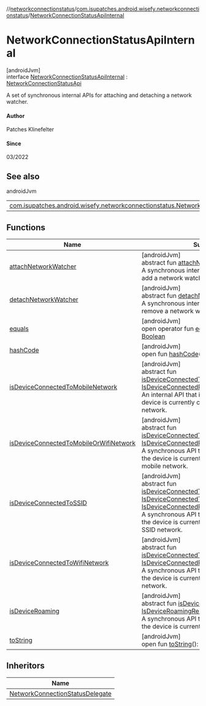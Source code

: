//[networkconnectionstatus](../../../index.md)/[com.isupatches.android.wisefy.networkconnectionstatus](../index.md)/[NetworkConnectionStatusApiInternal](index.md)

# NetworkConnectionStatusApiInternal

[androidJvm]\
interface [NetworkConnectionStatusApiInternal](index.md) : [NetworkConnectionStatusApi](../-network-connection-status-api/index.md)

A set of synchronous internal APIs for attaching and detaching a network watcher.

#### Author

Patches Klinefelter

#### Since

03/2022

## See also

androidJvm

| | |
|---|---|
| [com.isupatches.android.wisefy.networkconnectionstatus.NetworkConnectionStatusApi](../-network-connection-status-api/index.md) |  |

## Functions

| Name | Summary |
|---|---|
| [attachNetworkWatcher](attach-network-watcher.md) | [androidJvm]<br>abstract fun [attachNetworkWatcher](attach-network-watcher.md)()<br>A synchronous internal API that is used to add a network watcher. |
| [detachNetworkWatcher](detach-network-watcher.md) | [androidJvm]<br>abstract fun [detachNetworkWatcher](detach-network-watcher.md)()<br>A synchronous internal API that is used to remove a network watcher. |
| [equals](../../com.isupatches.android.wisefy.networkconnectionstatus.entities/-is-device-roaming-result/-false/index.md#585090901%2FFunctions%2F1246821712) | [androidJvm]<br>open operator fun [equals](../../com.isupatches.android.wisefy.networkconnectionstatus.entities/-is-device-roaming-result/-false/index.md#585090901%2FFunctions%2F1246821712)(other: [Any](https://kotlinlang.org/api/latest/jvm/stdlib/kotlin/-any/index.html)?): [Boolean](https://kotlinlang.org/api/latest/jvm/stdlib/kotlin/-boolean/index.html) |
| [hashCode](../../com.isupatches.android.wisefy.networkconnectionstatus.entities/-is-device-roaming-result/-false/index.md#1794629105%2FFunctions%2F1246821712) | [androidJvm]<br>open fun [hashCode](../../com.isupatches.android.wisefy.networkconnectionstatus.entities/-is-device-roaming-result/-false/index.md#1794629105%2FFunctions%2F1246821712)(): [Int](https://kotlinlang.org/api/latest/jvm/stdlib/kotlin/-int/index.html) |
| [isDeviceConnectedToMobileNetwork](../-network-connection-status-api/is-device-connected-to-mobile-network.md) | [androidJvm]<br>abstract fun [isDeviceConnectedToMobileNetwork](../-network-connection-status-api/is-device-connected-to-mobile-network.md)(): [IsDeviceConnectedResult](../../com.isupatches.android.wisefy.networkconnectionstatus.entities/-is-device-connected-result/index.md)<br>An internal API that is used to check if the device is currently connected to a mobile network. |
| [isDeviceConnectedToMobileOrWifiNetwork](../-network-connection-status-api/is-device-connected-to-mobile-or-wifi-network.md) | [androidJvm]<br>abstract fun [isDeviceConnectedToMobileOrWifiNetwork](../-network-connection-status-api/is-device-connected-to-mobile-or-wifi-network.md)(): [IsDeviceConnectedResult](../../com.isupatches.android.wisefy.networkconnectionstatus.entities/-is-device-connected-result/index.md)<br>A synchronous API that is used to check if the device is currently connected to a Wifi or mobile network. |
| [isDeviceConnectedToSSID](../-network-connection-status-api/is-device-connected-to-s-s-i-d.md) | [androidJvm]<br>abstract fun [isDeviceConnectedToSSID](../-network-connection-status-api/is-device-connected-to-s-s-i-d.md)(request: [IsDeviceConnectedToSSIDRequest](../../com.isupatches.android.wisefy.networkconnectionstatus.entities/-is-device-connected-to-s-s-i-d-request/index.md)): [IsDeviceConnectedResult](../../com.isupatches.android.wisefy.networkconnectionstatus.entities/-is-device-connected-result/index.md)<br>A synchronous API that is used to check if the device is currently connected to a given SSID network. |
| [isDeviceConnectedToWifiNetwork](../-network-connection-status-api/is-device-connected-to-wifi-network.md) | [androidJvm]<br>abstract fun [isDeviceConnectedToWifiNetwork](../-network-connection-status-api/is-device-connected-to-wifi-network.md)(): [IsDeviceConnectedResult](../../com.isupatches.android.wisefy.networkconnectionstatus.entities/-is-device-connected-result/index.md)<br>A synchronous API that is used to check if the device is currently connected to a Wifi network. |
| [isDeviceRoaming](../-network-connection-status-api/is-device-roaming.md) | [androidJvm]<br>abstract fun [isDeviceRoaming](../-network-connection-status-api/is-device-roaming.md)(): [IsDeviceRoamingResult](../../com.isupatches.android.wisefy.networkconnectionstatus.entities/-is-device-roaming-result/index.md)<br>A synchronous API that is used to check if the device is currently roaming. |
| [toString](../../com.isupatches.android.wisefy.networkconnectionstatus.entities/-is-device-roaming-result/-false/index.md#1616463040%2FFunctions%2F1246821712) | [androidJvm]<br>open fun [toString](../../com.isupatches.android.wisefy.networkconnectionstatus.entities/-is-device-roaming-result/-false/index.md#1616463040%2FFunctions%2F1246821712)(): [String](https://kotlinlang.org/api/latest/jvm/stdlib/kotlin/-string/index.html) |

## Inheritors

| Name |
|---|
| [NetworkConnectionStatusDelegate](../-network-connection-status-delegate/index.md) |
